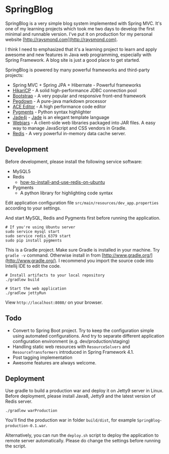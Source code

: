 SpringBlog
=====

SpringBlog is a very simple blog system implemented with Spring MVC.
It's one of my learning projects which took me two days to develop the first minimal and runnable version. I've put it on production
for my personal website [http://raysmond.com](http://raysmond.com).

I think I need to emphasized that it's a learning project to learn and apply awesome and new features in Java web programming, especially with
Spring Framework. A blog site is just a good place to get started.

SpringBlog is powered by many powerful frameworks and third-party projects:

- Spring MVC + Spring JPA + Hibernate - Powerful frameworks
- [HikariCP](https://github.com/brettwooldridge/HikariCP) - A solid high-performance JDBC connection pool
- [Bootstrap](https://getbootstrap.com) - A very popular and responsive front-end framework
- [Pegdown](https://github.com/sirthias/pegdown) - A pure-java markdown processor
- [ACE Editor](http://ace.c9.io/) - A high performance code editor
- [Pygments](http://pygments.org/) - Python syntax highlighter
- [Jade4j](https://github.com/neuland/jade4j) - [Jade](http://jade-lang.com/) is an elegant template language
- [Webjars](http://www.webjars.org/) - A client-side web libraries packaged into JAR files. A easy way to manage JavaScript and CSS vendors in Gradle.
- [Redis](http://redis.io/) - A very powerful in-memory data cache server.

## Development

Before development, please install the following service software:

- MySQL5
- Redis
    - [how-to-install-and-use-redis-on-ubuntu](https://www.digitalocean.com/community/tutorials/how-to-install-and-use-redis)
- Pygments
    - A python library for highlighting code syntax

Edit application configuration file `src/main/resources/dev_app.properties` according to your settings.

And start MySQL, Redis and Pygments first before running the application.

```
# If you're using Ubuntu server
sudo service mysql start
sudo service redis_6379 start
sudo pip install pygments
```

This is a Gradle project. Make sure Gradle is installed in your machine.
Try `gradle -v` command. Otherwise install in from [http://www.gradle.org/](http://www.gradle.org/).
I recommend you import the source code into Intellij IDE to edit the code.

```
# Install artifacts to your local repository
./gradlew build

# Start the web application
./gradlew jettyRun
```

View `http://localhost:8080/` on your browser.

## Todo

- Convert to Spring Boot project. Try to keep the configuration simple using automated configurations. And try to separate
  different application configuration environment (e.g. dev/production/staging)
- Handling static web resources with `ResourceSolvers` and `ResourceTransformers` introduced in Spring Framework 4.1.
- Post tagging implementation
- Awesome features are always welcome.


## Deployment
Use gradle to build a production war and deploy it on Jetty9 server in Linux. Before deployment, please install
Java8, Jetty9 and the latest version of Redis server.

```
./gradlew warProduction
```

You'll find the production war in folder `build/dist`, for example `SpringBlog-production-0.1.war`.

Alternatively, you can run the `deploy.sh` script to deploy the application to remote server automatically. Please do change
the settings before running the script.